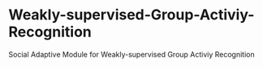 # Weakly-supervised-Group-Activiy-Recognition
Social Adaptive Module for Weakly-supervised Group Activiy Recognition

